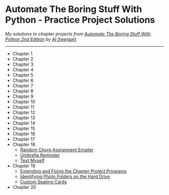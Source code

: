 # **Automate The Boring Stuff With Python - Practice Project Solutions** #

*My solutions to chapter projects from [Automate The Boring Stuff With Python 2nd Edition](https://automatetheboringstuff.com/2e) by [Al Sweigart](https://twitter.com/AlSweigart).*

---

* Chapter 1
* Chapter 2
* Chapter 3
* Chapter 4
* Chapter 5
* Chapter 6
* Chapter 7
* Chapter 8
* Chapter 9
* Chapter 10
* Chapter 11
* Chapter 12
* Chapter 13
* Chapter 14
* Chapter 15
* Chapter 16
* Chapter 17
* Chapter 18
  * [Random Chore Assignment Emailer](https://github.com/Wirelight/ATBS-Projects/blob/main/Chapter%2018/randomChoreEmailer.py)
  * [Umbrella Reminder](https://github.com/Wirelight/ATBS-Projects/blob/main/Chapter%2018/umbrellaReminder.py)
  * [Text Myself](https://github.com/Wirelight/ATBS-Projects/blob/main/Chapter%2018/textmyself.py)
* Chapter 19
  * [Extending and Fixing the Chapter Project Programs](https://github.com/Wirelight/ATBS-Projects/blob/main/Chapter%2019/resizeAndAddLogo.py)
  * [Identifying Photo Folders on the Hard Drive](https://github.com/Wirelight/ATBS-Projects/blob/main/Chapter%2019/identifyPhotoFolders.py)
  * [Custom Seating Cards](https://github.com/Wirelight/ATBS-Projects/blob/main/Chapter%2019/customSeatingCards.py)
* Chapter 20
